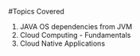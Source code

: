 #Topics Covered 

1.	JAVA OS dependencies from JVM
2.	Cloud Computing - Fundamentals
3.	Cloud Native Applications